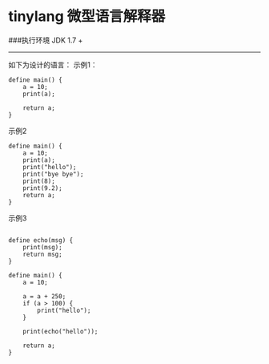 tinylang 微型语言解释器
========

###执行环境
JDK 1.7 +

--------

如下为设计的语言：
示例1：

```
define main() {
	a = 10;
	print(a);
	
	return a;
}
```

示例2

```
define main() {
	a = 10;
	print(a);
	print("hello");
	print("bye bye");
	print(8);
	print(9.2);
	return a;
}

```
示例3
```

define echo(msg) {
	print(msg);
	return msg;
}

define main() {
	a = 10;
	
	a = a + 250;
	if (a > 100) {
		print("hello");
	}
	
	print(echo("hello"));
	
	return a;
}

```
